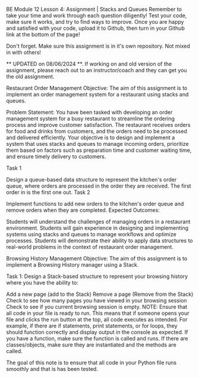 BE Module 12 Lesson 4: Assignment | Stacks and Queues
Remember to take your time and work through each question diligently! Test your code, make sure it works, and try to find ways to improve. Once you are happy and satisfied with your code, upload it to Github, then turn in your Github link at the bottom of the page!


Don't forget. Make sure this assignment is in it's own repository. Not mixed in with others!

** UPDATED on 08/06/2024 **. If working on and old version of the assignment, please reach out to an instructor/coach and they can get you the old assignment.

Restaurant Order Management
Objective: The aim of this assignment is to implement an order management system for a restaurant using stacks and queues.

Problem Statement: You have been tasked with developing an order management system for a busy restaurant to streamline the ordering process and improve customer satisfaction. The restaurant receives orders for food and drinks from customers, and the orders need to be processed and delivered efficiently. Your objective is to design and implement a system that uses stacks and queues to manage incoming orders, prioritize them based on factors such as preparation time and customer waiting time, and ensure timely delivery to customers.

Task 1

Design a queue-based data structure to represent the kitchen's order queue, where orders are processed in the order they are received. The first order in is the first one out.
Task 2

Implement functions to add new orders to the kitchen's order queue and remove orders when they are completed.
Expected Outcomes:

Students will understand the challenges of managing orders in a restaurant environment.
Students will gain experience in designing and implementing systems using stacks and queues to manage workflows and optimize processes.
Students will demonstrate their ability to apply data structures to real-world problems in the context of restaurant order management.



Browsing History Management
Objective: The aim of this assignment is to implement a Browsing History manager using a Stack. 

Task 1: Design a Stack-based structure to represent your browsing history where you have the ability to: 

 Add a new page (add to the Stack)
Remove a page (Remove from the Stack)
Check to see how many pages you have viewed in your browsing session
Check to see if you current browsing session is empty.
NOTE: Ensure that all code in your file is ready to run. This means that if someone opens your file and clicks the run button at the top, all code executes as intended. For example, if there are if statements, print statements, or for loops, they should function correctly and display output in the console as expected. If you have a function, make sure the function is called and runs. If there are classes/objects, make sure they are instantiated and the methods are called.

The goal of this note is to ensure that all code in your Python file runs smoothly and that is has been tested.
